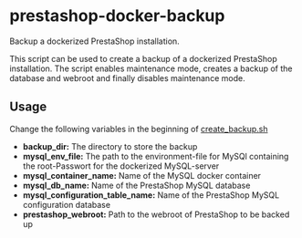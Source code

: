 # prestashop-docker-backup
Backup a dockerized PrestaShop installation.

This script can be used to create a backup of a dockerized PrestaShop installation. The script enables maintenance mode, creates a backup of the database and webroot and finally disables maintenance mode.

## Usage
Change the following variables in the beginning of [create_backup.sh](create_backup.sh)
* **backup_dir:** The directory to store the backup
* **mysql_env_file:** The path to the environment-file for MySQl containing the root-Passwort for the dockerized MySQL-server
* **mysql_container_name:** Name of the MySQL docker container
* **mysql_db_name:** Name of the PrestaShop MySQL database
* **mysql_configuration_table_name:** Name of the PrestaShop MySQL configuration database
* **prestashop_webroot:** Path to the webroot of PrestaShop to be backed up
